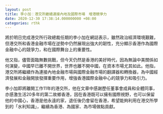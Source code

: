 ```yaml
---
layout: post
title: 李小加：港交所繼續連接內地及國際市場　增港競爭力
date: 2020-12-30 17:38:14.000000000 +08:00
categories: rthk
---
```


將於明日完成港交所行政總裁任期的李小加在網誌表示，雖然政治經濟環境艱難，但港交所和香港金融市場在逆勢中仍然展現出強大的韌性，充分顯示香港作為國際金融中心的競爭力，和在國際舞台上的重要性。

他又指，儘管面臨無數挑戰，但今天仍然是香港的美好時代，因為無論中美關係如何演變，中國早已離不開世界，世界也離不開中國，在資本市場尤其如此。他指，港交所將繼續作為連接內地金融市場與國際金融市場的翻譯器和轉換器，為中國經濟發展和金融開放發揮重要作用，增強香港國際金融中心的競爭力和吸引力。

李小加即將離開工作11年的港交所，他在文章中感謝歷任董事會成員和全體同事，亦感激生活20多年的第二故鄉香港，因在香港既可以擁有國際視野，也可以保留他的中國心，香港是他永遠的家，退任後仍會留在香港，希望能夠利用在港交所學到的「水利知識」，繼續為香港、為國家、為市場做點貢獻。
